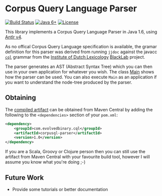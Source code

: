 Corpus Query Language Parser
============================
[![Build Status](https://travis-ci.org/exquery/corpusql-parser.png?branch=master)](https://travis-ci.org/exquery/corpusql-parser) [![Java 6+](https://img.shields.io/badge/java-6+-blue.svg)](http://java.oracle.com) [![License](https://img.shields.io/badge/license-BSD-blue.svg)](http://opensource.org/licenses/BSD-3-Clause)

This library implements a Corpus Query Language Parser in Java 1.6, using [Antlr v4](http://www.antlr.org/).

As no offical Corpus Query Language specification is available, the gramar definition for this parser was derived from running `jjdoc` against the javacc [`cql`](https://raw.githubusercontent.com/INL/BlackLab/master/core/src/main/javacc/nl/inl/blacklab/queryParser/corpusql/cql.jj) grammar from the [Institute of Dutch Lexicology](http://www.inl.nl/) [BlackLab](https://github.com/INL/BlackLab) project. 

The parser generates an AST (Abstract Syntax Tree) which you can then use in your own application for whatever you wish. The class [Main](https://github.com/exquery/corpusql-parser/blob/master/src/main/java/com/evolvedbinary/cql/parser/Main.java) shows how the parser can be used. You can also execute `Main` as an application if you want to understand the node-tree produced by the parser.


Obtaining
---------
The [compiled artifact](http://search.maven.org/#search%7Cga%7C1%7Cg%3A%22com.evolvedbinary.cql%22%20AND%20a%3A%22corpusql-parser%22) can be obtained from Maven Central by adding the following to the `<dependencies>` section of your `pom.xml`:
```xml
<dependency>
    <groupId>com.evolvedbinary.cql</groupId>
    <artifactId>corpusql-parser</artifactId>
    <version>1.0</version>
</dependency>
```

If you are a Scala, Groovy or Clojure person then you can still use the artifact from Maven Central with your favourite build tool, however I will assume you know what you're doing ;-)


Future Work
-----------
* Provide some tutorials or better documentation
